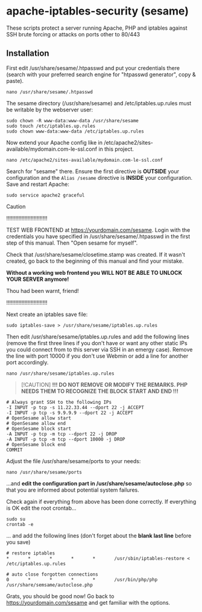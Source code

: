 # apache-iptables-security (sesame)
These scripts protect a server running Apache, PHP and iptables against SSH brute forcing or attacks on ports other to 80/443

## Installation

First edit /usr/share/sesame/.htpasswd and put your credentials there (search with your preferred search engine for "htpasswd generator", copy & paste).

`nano /usr/share/sesame/.htpasswd`

The sesame directory (/usr/share/sesame) and /etc/iptables.up.rules must be writable by the webserver user:
```
sudo chown -R www-data:www-data /usr/share/sesame
sudo touch /etc/iptables.up.rules
sudo chown www-data:www-data /etc/iptables.up.rules
```

Now extend your Apache config like in /etc/apache2/sites-available/mydomain.com-le-ssl.conf in this project.

`nano /etc/apache2/sites-available/mydomain.com-le-ssl.conf`

Search for "sesame" there. Ensure the first <Directory> directive is **OUTSIDE** your <VirtualHost> configuration and the `Alias /sesame` directive is **INSIDE** your <VirtualHost> configuration.
Save and restart Apache:

`sudo service apache2 graceful`

> [!CAUTION]
> !!!!!!!!!!!!!!!!!!!!!!!!!!!
>
> TEST WEB FRONTEND at https://yourdomain.com/sesame. Login with the credentials you have specified in /usr/share/sesame/.htpasswd in the first step of this manual. Then "Open sesame for myself".
>
> Check that /usr/share/sesame/closetime.stamp was created. If it wasn't created, go back to the beginning of this manual and find your mistake.
>
> **Without a working web frontend you WILL NOT BE ABLE TO UNLOCK YOUR SERVER anymore!**
>
> Thou had been warnt, friend!
>
> !!!!!!!!!!!!!!!!!!!!!!!!!!!

Next create an iptables save file:

`sudo iptables-save > /usr/share/sesame/iptables.up.rules`

Then edit /usr/share/sesame/iptables.up.rules and add the following lines (remove the first three lines if you don't have or want any other static IPs you could connect from to this server via SSH in an emergy case). Remove the line with port 10000 if you don't use Webmin or add a line for another port accordingly.

`nano /usr/share/sesame/iptables.up.rules`

>  [!CAUTION]
> **!!! DO NOT REMOVE OR MODIFY THE REMARKS. PHP NEEDS THEM TO RECOGNIZE THE BLOCK START AND END !!!**

```
# Always grant SSH to the following IPs
-I INPUT -p tcp -s 11.22.33.44 --dport 22 -j ACCEPT
-I INPUT -p tcp -s 9.9.9.9 --dport 22 -j ACCEPT
# OpenSesame allow start
# OpenSesame allow end
# OpenSesame block start
-A INPUT -p tcp -m tcp --dport 22 -j DROP
-A INPUT -p tcp -m tcp --dport 10000 -j DROP
# OpenSesame block end
COMMIT
```

Adjust the file /usr/share/sesame/ports to your needs:

`nano /usr/share/sesame/ports`

...and **edit the configuration part in /usr/share/sesame/autoclose.php** so that you are informed about potential system failures.

Check again if everything from above has been done correctly. If everything is OK edit the root crontab...

```
sudo su
crontab -e
```

... and add the following lines (don't forget about the **blank last line** before you save)

```
# restore iptables
*       *       *       *       *       /usr/sbin/iptables-restore < /etc/iptables.up.rules

# auto close forgotten connections
0       *       *       *       *       /usr/bin/php/php /usr/share/semsame/autoclose.php

```

Grats, you should be good now!
Go back to https://yourdomain.com/sesame and get familiar with the options.

